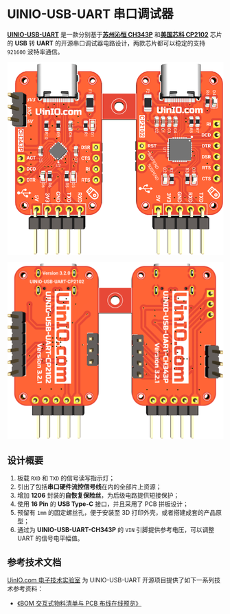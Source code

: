 # UINIO-USB-UART 串口调试器

[**UINIO-USB-UART**](https://gitee.com/uinika/UINIO-USB-UART) 是一款分别基于[**苏州沁恒 CH343P**](https://www.wch.cn/products/CH343.html) 和[**美国芯科 CP2102**](https://www.silabs.com/interface/usb-bridges/classic/device.cp2102) 芯片的 **USB** 转 **UART** 的开源串口调试器电路设计，两款芯片都可以稳定的支持 `921600` 波特率通信。

![](./Images/PCB-3D-1.png)

![](./Images/PCB-3D-2.png)

## 设计概要

1. 板载 `RXD` 和 `TXD` 的信号读写指示灯；
2. 引出了包括**串口硬件流控信号线**在内的全部片上资源；
3. 增加 **1206** 封装的**自恢复保险丝**，为后级电路提供短接保护；
4. 使用 **16 Pin** 的 **USB Type-C** 接口，并且采用了 PCB 拼板设计；
5. 预留有 `1mm` 的固定螺丝孔，便于安装至 3D 打印外壳，或者搭建成套的产品原型；
6. 通过为 **UINIO-USB-UART-CH343P** 的 `VIN` 引脚提供参考电压，可以调整 UART 的信号电平幅值。

## 参考技术文档

[UinIO.com 电子技术实验室](http://uinio.com/) 为 UINIO-USB-UART 开源项目提供了如下一系列技术参考资料：

- [《BOM 交互式物料清单与 PCB 布线在线预览》](http://uinio.com/archives/BOM/UINIO-USB-UART.html)
